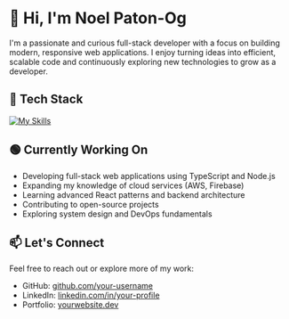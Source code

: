 # 👋 Hi, I'm Noel Paton-Og

I'm a passionate and curious full-stack developer with a focus on building modern, responsive web applications. I enjoy turning ideas into efficient, scalable code and continuously exploring new technologies to grow as a developer.

## 🧰 Tech Stack

[![My Skills](https://skillicons.dev/icons?i=html,css,js,ts,react,nodejs,python,github)](https://skillicons.dev)

## 🟢 Currently Working On

- Developing full-stack web applications using TypeScript and Node.js
- Expanding my knowledge of cloud services (AWS, Firebase)
- Learning advanced React patterns and backend architecture
- Contributing to open-source projects
- Exploring system design and DevOps fundamentals

## 📫 Let's Connect

Feel free to reach out or explore more of my work:

- GitHub: [github.com/your-username](https://github.com/your-username)
- LinkedIn: [linkedin.com/in/your-profile](https://linkedin.com/in/your-profile)
- Portfolio: [yourwebsite.dev](https://yourwebsite.dev)
